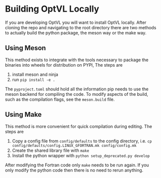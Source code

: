 # Building OptVL Locally
If you are developing OptVL you will want to install OptVL locally.
After cloning the repo and navigating to the root directory there are two methods to actually build the python package, the meson way or the make way. 

## Using Meson
This method exists to integrate with the tools necessary to package the binaries into wheels for distribution on PYPI, 
The steps are 
1. install meson and ninja
2. run `pip install -e .`

The `pyproject.toml` should hold all the information pip needs to use the meson backend for compiling the code. 
To modify aspects of the build, such as the compilation flags, see the `meson.build` file. 

## Using Make
This method is more convenient for quick compilation during editing. The steps are

1. Copy a config file from `config/defaults` to the config directory, i.e. `cp  config/defaults/config.LINUX_GFORTRAN.mk config/config.mk`
2. Create the shared library file with `make`
3. Install the python wrapper with `python setup_deprecated.py develop`

After modifying the Fortran code only `make` needs to be run again. 
If you only modify the python code then there is no need to rerun anything. 


